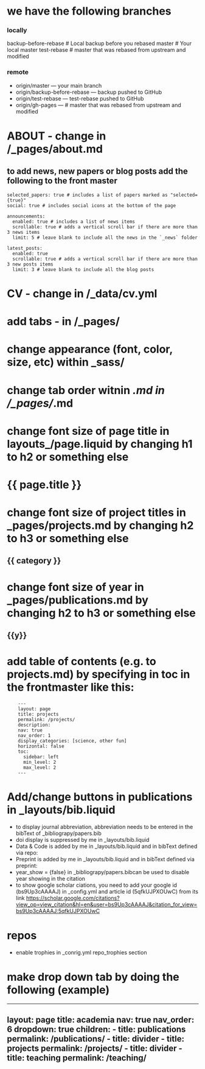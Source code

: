 # we have the following branches
### locally
  backup-before-rebase  # Local backup before you rebased
  master                # Your local master
  test-rebase           # master that was rebased from upstream and modified

### remote
- origin/master — your main branch
- origin/backup-before-rebase — backup pushed to GitHub
- origin/test-rebase — test-rebase pushed to GitHub
- origin/gh-pages —  # master that was rebased from upstream and modified

# ABOUT - change in /_pages/about.md
  ## to add news, new papers or blog posts add the following to the front master
    selected_papers: true # includes a list of papers marked as "selected={true}"
    social: true # includes social icons at the bottom of the page

    announcements:
      enabled: true # includes a list of news items
      scrollable: true # adds a vertical scroll bar if there are more than 3 news items
      limit: 5 # leave blank to include all the news in the `_news` folder

    latest_posts:
      enabled: true
      scrollable: true # adds a vertical scroll bar if there are more than 3 new posts items
      limit: 3 # leave blank to include all the blog posts
      
# CV - change in /_data/cv.yml
# add tabs - in /_pages/
# change appearance (font, color, size, etc) within _sass/
# change tab order witnin *.md in /_pages/*.md
# change font size of page title in layouts_/page.liquid by changing h1 to h2 or something else <h1 class="post-title">{{ page.title }}</h1>
# change font size of project titles in _pages/projects.md by changing h2 to h3 or something else <h2 class="category">{{ category }}</h2>
# change font size of year in  _pages/publications.md by changing h2 to h3 or something else   <h2 class="year">{{y}}</h2>
# add table of contents (e.g. to projects.md) by specifying in toc in the frontmaster like this:
        ---
        layout: page
        title: projects
        permalink: /projects/
        description:
        nav: true
        nav_order: 1
        display_categories: [science, other fun]
        horizontal: false
        toc:
          sidebar: left
          min_level: 2
          max_level: 2
        ---
# Add/change buttons in publications in _layouts/bib.liquid
- to display journal abbreviation, abbreviation needs to be entered in the bibText of _bibliograpy/papers.bib
- doi display is suppressed by me in _layouts/bib.liquid
- Data & Code is added by me in  _layouts/bib.liquid and in bibText defined via repo:
- Preprint is added by me in  _layouts/bib.liquid and in bibText defined via preprint:
- year_show = {false} in _bibliograpy/papers.bibcan be used to disable year showing in the citation
- to show google scholar ciations, you need to add your google id (bs9Up3cAAAAJ) in _config.yml and article id (5qfkUJPXOUwC) from its link https://scholar.google.com/citations?view_op=view_citation&hl=en&user=bs9Up3cAAAAJ&citation_for_view=bs9Up3cAAAAJ:5qfkUJPXOUwC

# repos
- enable trophies in _conrig.yml repo_trophies section

# make drop down tab by doing the following (example)
---
layout: page
title: academia
nav: true
nav_order: 6
dropdown: true
children: 
    - title: publications
      permalink: /publications/
    - title: divider
    - title: projects
      permalink: /projects/
    - title: divider
    - title: teaching
      permalink: /teaching/   
---